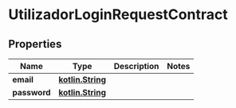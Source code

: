 # UtilizadorLoginRequestContract

## Properties
Name | Type | Description | Notes
------------ | ------------- | ------------- | -------------
**email** | [**kotlin.String**](.md) |  | 
**password** | [**kotlin.String**](.md) |  | 
